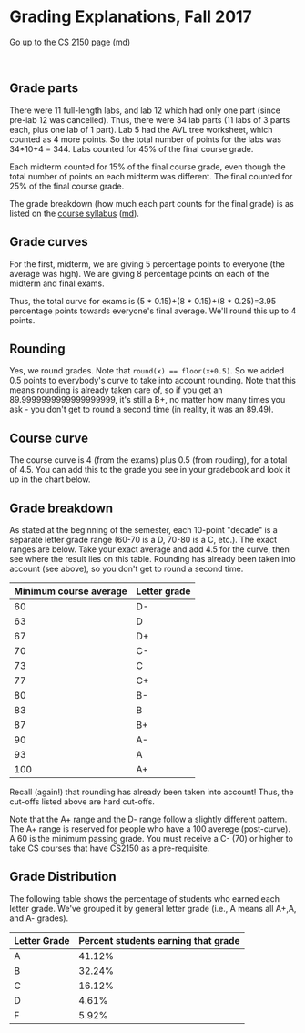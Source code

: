 Grading Explanations, Fall 2017
=================================

[Go up to the CS 2150 page](index.html) ([md](index.md))

&nbsp;  


Grade parts
-----------

There were 11 full-length labs, and lab 12 which had only one part (since pre-lab 12 was cancelled).  Thus, there were 34 lab parts (11 labs of 3 parts each, plus one lab of 1 part).  Lab 5 had the AVL tree worksheet, which counted as 4 more points.  So the total number of points for the labs was 34*10+4 = 344.  Labs counted for 45% of the final course grade.

Each midterm counted for 15% of the final course grade, even though the total number of points on each midterm was different.  The final counted for 25% of the final course grade.

The grade breakdown (how much each part counts for the final grade) is as listed on the [course syllabus](syllabus.html) ([md](syllabus.md)).


Grade curves
------------

For the first, midterm, we are giving 5 percentage points to everyone (the average was high). We are giving 8 percentage points on each of the midterm and final exams.

Thus, the total curve for exams is (5 * 0.15)+(8 * 0.15)+(8 * 0.25)=3.95 percentage points towards everyone's final average. We'll round this up to 4 points.


Rounding
--------

Yes, we round grades.  Note that `round(x) == floor(x+0.5)`.  So we added 0.5 points to everybody's curve to take into account rounding.  Note that this means rounding is already taken care of, so if you get an 89.9999999999999999999, it's still a B+, no matter how many times you ask - you don't get to round a second time (in reality, it was an 89.49).


Course curve
------------

The course curve is 4 (from the exams) plus 0.5 (from rouding), for a total of 4.5. You can add this to the grade you see in your gradebook and look it up in the chart below.


Grade breakdown
---------------

As stated at the beginning of the semester, each 10-point "decade" is a separate letter grade range (60-70 is a D, 70-80 is a C, etc.).  The exact ranges are below. Take your exact average and add 4.5 for the curve, then see where the result lies on this table. Rounding has already been taken into account (see above), so you don't get to round a second time.

| Minimum course average | Letter grade |
|------------------------|--------------|
| 60 | D- |
| 63 | D |
| 67 | D+ |
| 70 | C- |
| 73 | C |
| 77 | C+ |
| 80 | B- |
| 83 | B |
| 87 | B+ |
| 90 | A- |
| 93 | A |
| 100 | A+ |


Recall (again!) that rounding has already been taken into account!  Thus, the cut-offs listed above are hard cut-offs.

Note that the A+ range and the D- range follow a slightly different pattern.  The A+ range is reserved for people who have a 100 averege (post-curve). A 60 is the minimum passing grade. You must receive a C- (70) or higher to take CS courses that have CS2150 as a pre-requisite.


Grade Distribution
---------------

The following table shows the percentage of students who earned each letter grade. We've grouped it by general letter grade (i.e., A means all A+,A, and A- grades).

| Letter Grade | Percent students earning that grade |
|------------------------|--------------|
| A | 41.12% |
| B | 32.24% |
| C | 16.12% |
| D | 4.61% |
| F | 5.92% |